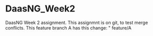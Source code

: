 # DaasNG_Week2
DaasNG Week 2 assignment. This assignmnt is on git, to test merge conflicts.
This feature branch A has this change: " feature/A
